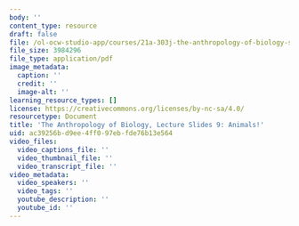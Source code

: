 ```yaml
---
body: ''
content_type: resource
draft: false
file: /ol-ocw-studio-app/courses/21a-303j-the-anthropology-of-biology-spring-2022/mit21a_303js22_lec9.pdf
file_size: 3984296
file_type: application/pdf
image_metadata:
  caption: ''
  credit: ''
  image-alt: ''
learning_resource_types: []
license: https://creativecommons.org/licenses/by-nc-sa/4.0/
resourcetype: Document
title: 'The Anthropology of Biology, Lecture Slides 9: Animals!'
uid: ac39256b-d9ee-4ff0-97eb-fde76b13e564
video_files:
  video_captions_file: ''
  video_thumbnail_file: ''
  video_transcript_file: ''
video_metadata:
  video_speakers: ''
  video_tags: ''
  youtube_description: ''
  youtube_id: ''
---
```

